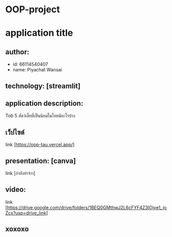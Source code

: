 # OOP-project
# application title
## author: 
  * id: 66114540407
  * name: Piyachat Wansai
## technology: [streamlit]
## application description:
Tob 5 สัตว์เลี้ยที่เป็นนิยมในไทยมีอะไรบ้าง
## เว็ปไซต์
link
[https://opp-tau.vercel.app/]

## presentation: [canva] 
link [กำลังทำจ้าา]
## video: 
link [https://drive.google.com/drive/folders/1BEQ0GMthwJ2L6cFYF4Z3IOjye1_joZcs?usp=drive_link]
## xoxoxo
